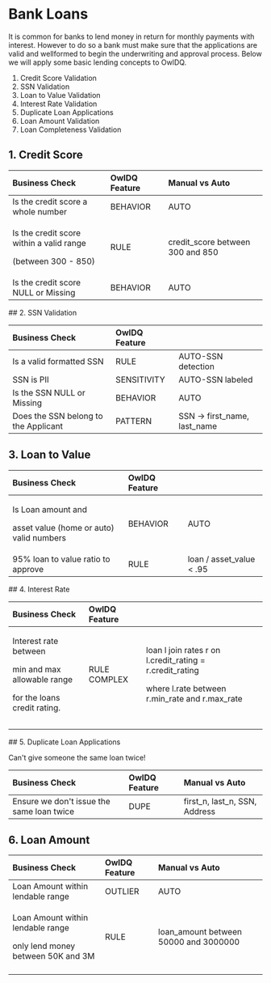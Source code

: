 # Bank Loans

It is common for banks to lend money in return for monthly payments with interest.  However to do so a bank must make sure that the applications are valid and wellformed to begin the underwriting and approval process.  Below we will apply some basic lending concepts to OwlDQ. 

1. Credit Score Validation
2. SSN Validation
3. Loan to Value Validation
4. Interest Rate Validation
5. Duplicate Loan Applications
6. Loan Amount Validation
7. Loan Completeness Validation

## 1. Credit Score

<table>
  <thead>
    <tr>
      <th style="text-align:left">Business Check</th>
      <th style="text-align:left">OwlDQ Feature</th>
      <th style="text-align:left">Manual vs Auto</th>
    </tr>
  </thead>
  <tbody>
    <tr>
      <td style="text-align:left">Is the credit score a whole number</td>
      <td style="text-align:left">BEHAVIOR</td>
      <td style="text-align:left">AUTO</td>
    </tr>
    <tr>
      <td style="text-align:left">
        <p>Is the credit score within a valid range</p>
        <p>(between 300 - 850)</p>
      </td>
      <td style="text-align:left">RULE</td>
      <td style="text-align:left">credit_score between 300 and 850</td>
    </tr>
    <tr>
      <td style="text-align:left">Is the credit score NULL or Missing</td>
      <td style="text-align:left">BEHAVIOR</td>
      <td style="text-align:left">AUTO</td>
    </tr>
  </tbody>
</table>##  2. SSN Validation

| Business Check | OwlDQ Feature |  |
| :--- | :--- | :--- |
| Is a valid formatted SSN | RULE | AUTO-SSN detection |
| SSN is PII | SENSITIVITY | AUTO-SSN labeled |
| Is the SSN NULL or Missing | BEHAVIOR | AUTO |
| Does the SSN belong to the Applicant | PATTERN | SSN -&gt; first\_name, last\_name |

## 3. Loan to Value 

<table>
  <thead>
    <tr>
      <th style="text-align:left">Business Check</th>
      <th style="text-align:left">OwlDQ Feature</th>
      <th style="text-align:left"></th>
    </tr>
  </thead>
  <tbody>
    <tr>
      <td style="text-align:left">
        <p>Is Loan amount and</p>
        <p>asset value (home or auto) valid numbers</p>
      </td>
      <td style="text-align:left">BEHAVIOR</td>
      <td style="text-align:left">AUTO</td>
    </tr>
    <tr>
      <td style="text-align:left">95% loan to value ratio to approve</td>
      <td style="text-align:left">RULE</td>
      <td style="text-align:left">loan / asset_value &lt; .95</td>
    </tr>
  </tbody>
</table>## 4. Interest Rate

<table>
  <thead>
    <tr>
      <th style="text-align:left">Business Check</th>
      <th style="text-align:left">OwlDQ Feature</th>
      <th style="text-align:left"></th>
    </tr>
  </thead>
  <tbody>
    <tr>
      <td style="text-align:left">
        <p>Interest rate between</p>
        <p>min and max allowable range</p>
        <p>for the loans credit rating.</p>
      </td>
      <td style="text-align:left">RULE COMPLEX</td>
      <td style="text-align:left">
        <p>loan l join rates r on l.credit_rating = r.credit_rating</p>
        <p>where l.rate between r.min_rate and r.max_rate</p>
      </td>
    </tr>
    <tr>
      <td style="text-align:left"></td>
      <td style="text-align:left"></td>
      <td style="text-align:left"></td>
    </tr>
    <tr>
      <td style="text-align:left"></td>
      <td style="text-align:left"></td>
      <td style="text-align:left"></td>
    </tr>
  </tbody>
</table>## 5. Duplicate Loan Applications

Can't give someone the same loan twice!

| Business Check | OwlDQ Feature | Manual vs Auto |
| :--- | :--- | :--- |
| Ensure we don't issue the same loan twice | DUPE | first\_n, last\_n, SSN, Address |

## 6. Loan Amount

<table>
  <thead>
    <tr>
      <th style="text-align:left">Business Check</th>
      <th style="text-align:left">OwlDQ Feature</th>
      <th style="text-align:left">Manual vs Auto</th>
    </tr>
  </thead>
  <tbody>
    <tr>
      <td style="text-align:left">Loan Amount within lendable range</td>
      <td style="text-align:left">OUTLIER</td>
      <td style="text-align:left">AUTO</td>
    </tr>
    <tr>
      <td style="text-align:left">
        <p>Loan Amount within lendable range</p>
        <p>only lend money between 50K and 3M</p>
      </td>
      <td style="text-align:left">RULE</td>
      <td style="text-align:left">loan_amount between 50000 and 3000000</td>
    </tr>
    <tr>
      <td style="text-align:left"></td>
      <td style="text-align:left"></td>
      <td style="text-align:left"></td>
    </tr>
  </tbody>
</table>
